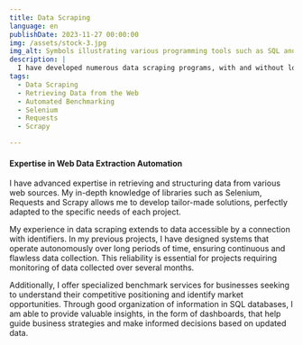 ```yaml
---
title: Data Scraping
language: en
publishDate: 2023-11-27 00:00:00
img: /assets/stock-3.jpg
img_alt: Symbols illustrating various programming tools such as SQL and APIs.
description: |
  I have developed numerous data scraping programs, with and without login.
tags:
  - Data Scraping
  - Retrieving Data from the Web
  - Automated Benchmarking
  - Selenium
  - Requests
  - Scrapy

---
```

#### Expertise in Web Data Extraction Automation

I have advanced expertise in retrieving and structuring data from various web sources. My in-depth knowledge of libraries such as Selenium, Requests and Scrapy allows me to develop tailor-made solutions, perfectly adapted to the specific needs of each project.

My experience in data scraping extends to data accessible by a connection with identifiers. In my previous projects, I have designed systems that operate autonomously over long periods of time, ensuring continuous and flawless data collection. This reliability is essential for projects requiring monitoring of data collected over several months.

Additionally, I offer specialized benchmark services for businesses seeking to understand their competitive positioning and identify market opportunities. Through good organization of information in SQL databases, I am able to provide valuable insights, in the form of dashboards, that help guide business strategies and make informed decisions based on updated data.